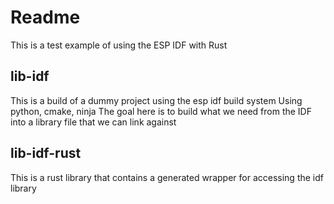# Readme

This is a test example of using the ESP IDF with Rust


## lib-idf

This is a build of a dummy project using the esp idf build system
Using python, cmake, ninja
The goal here is to build what we need from the IDF into a library file that we can link against


## lib-idf-rust

This is a rust library that contains a generated wrapper for accessing the idf library

